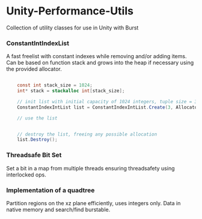 # Unity-Performance-Utils
Collection of utility classes for use in Unity with Burst  


### ConstantIntIndexList 

A fast freelist with constant indexes while removing and/or adding items. Can be based on function stack and grows into the heap if necessary using the provided allocator. 

```csharp

    const int stack_size = 1024;
    int* stack = stackalloc int[stack_size];

    // init list with initial capacity of 1024 integers, tuple size = 3 integers 
    ConstantIndexIntList list = ConstantIndexIntList.Create(3, Allocator.Temp, stack, stack_size);

    // use the list


    // destroy the list, freeing any possible allocation 
    list.Destroy();

```

### Threadsafe Bit Set

Set a bit in a map from multiple threads ensuring threadsafety using interlocked ops. 


### Implementation of a quadtree

Partition regions on the xz plane efficiently, uses integers only. Data in native memory and search/find burstable.
